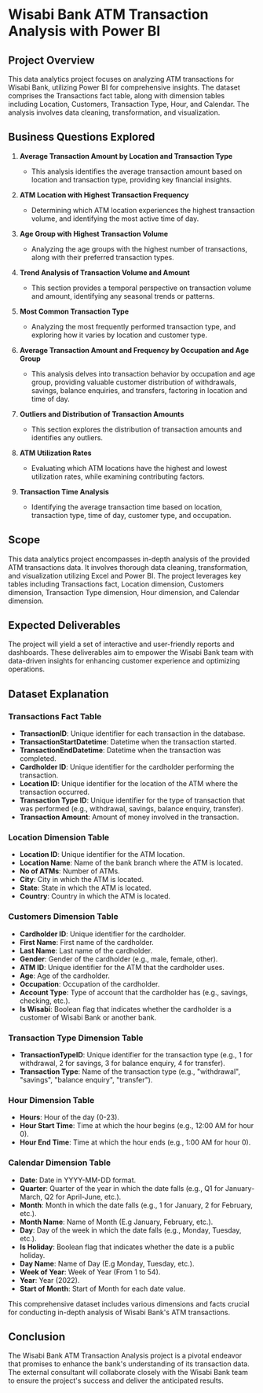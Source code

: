 # Wisabi Bank ATM Transaction Analysis with Power BI

## Project Overview

This data analytics project focuses on analyzing ATM transactions for Wisabi Bank, utilizing Power BI for comprehensive insights. The dataset comprises the Transactions fact table, along with dimension tables including Location, Customers, Transaction Type, Hour, and Calendar. The analysis involves data cleaning, transformation, and visualization.

## Business Questions Explored

1. **Average Transaction Amount by Location and Transaction Type**
   - This analysis identifies the average transaction amount based on location and transaction type, providing key financial insights.

2. **ATM Location with Highest Transaction Frequency**
   - Determining which ATM location experiences the highest transaction volume, and identifying the most active time of day.

3. **Age Group with Highest Transaction Volume**
   - Analyzing the age groups with the highest number of transactions, along with their preferred transaction types.

4. **Trend Analysis of Transaction Volume and Amount**
   - This section provides a temporal perspective on transaction volume and amount, identifying any seasonal trends or patterns.

5. **Most Common Transaction Type**
   - Analyzing the most frequently performed transaction type, and exploring how it varies by location and customer type.

6. **Average Transaction Amount and Frequency by Occupation and Age Group**
   - This analysis delves into transaction behavior by occupation and age group, providing valuable customer distribution of withdrawals, savings, balance enquiries, and transfers, factoring in location and time of day.


7. **Outliers and Distribution of Transaction Amounts**
   - This section explores the distribution of transaction amounts and identifies any outliers.

8. **ATM Utilization Rates**
   - Evaluating which ATM locations have the highest and lowest utilization rates, while examining contributing factors.

9. **Transaction Time Analysis**
    - Identifying the average transaction time based on location, transaction type, time of day, customer type, and occupation.

## Scope

This data analytics project encompasses in-depth analysis of the provided ATM transactions data. It involves thorough data cleaning, transformation, and visualization utilizing Excel and Power BI. The project leverages key tables including Transactions fact, Location dimension, Customers dimension, Transaction Type dimension, Hour dimension, and Calendar dimension.

## Expected Deliverables

The project will yield a set of interactive and user-friendly reports and dashboards. These deliverables aim to empower the Wisabi Bank team with data-driven insights for enhancing customer experience and optimizing operations.

## Dataset Explanation

### Transactions Fact Table
- **TransactionID**: Unique identifier for each transaction in the database.
- **TransactionStartDatetime**: Datetime when the transaction started.
- **TransactionEndDatetime**: Datetime when the transaction was completed.
- **Cardholder ID**: Unique identifier for the cardholder performing the transaction.
- **Location ID**: Unique identifier for the location of the ATM where the transaction occurred.
- **Transaction Type ID**: Unique identifier for the type of transaction that was performed (e.g., withdrawal, savings, balance enquiry, transfer).
- **Transaction Amount**: Amount of money involved in the transaction.

### Location Dimension Table
- **Location ID**: Unique identifier for the ATM location.
- **Location Name**: Name of the bank branch where the ATM is located.
- **No of ATMs**: Number of ATMs.
- **City**: City in which the ATM is located.
- **State**: State in which the ATM is located.
- **Country**: Country in which the ATM is located.

### Customers Dimension Table
- **Cardholder ID**: Unique identifier for the cardholder.
- **First Name**: First name of the cardholder.
- **Last Name**: Last name of the cardholder.
- **Gender**: Gender of the cardholder (e.g., male, female, other).
- **ATM ID**: Unique identifier for the ATM that the cardholder uses.
- **Age**: Age of the cardholder.
- **Occupation**: Occupation of the cardholder.
- **Account Type**: Type of account that the cardholder has (e.g., savings, checking, etc.).
- **Is Wisabi**: Boolean flag that indicates whether the cardholder is a customer of Wisabi Bank or another bank.

### Transaction Type Dimension Table
- **TransactionTypeID**: Unique identifier for the transaction type (e.g., 1 for withdrawal, 2 for savings, 3 for balance enquiry, 4 for transfer).
- **Transaction Type**: Name of the transaction type (e.g., "withdrawal", "savings", "balance enquiry", "transfer").

### Hour Dimension Table
- **Hours**: Hour of the day (0-23).
- **Hour Start Time**: Time at which the hour begins (e.g., 12:00 AM for hour 0).
- **Hour End Time**: Time at which the hour ends (e.g., 1:00 AM for hour 0).

### Calendar Dimension Table
- **Date**: Date in YYYY-MM-DD format.
- **Quarter**: Quarter of the year in which the date falls (e.g., Q1 for January-March, Q2 for April-June, etc.).
- **Month**: Month in which the date falls (e.g., 1 for January, 2 for February, etc.).
- **Month Name**: Name of Month (E.g January, February, etc.).
- **Day**: Day of the week in which the date falls (e.g., Monday, Tuesday, etc.).
- **Is Holiday**: Boolean flag that indicates whether the date is a public holiday.
- **Day Name**: Name of Day (E.g Monday, Tuesday, etc.).
- **Week of Year**: Week of Year (From 1 to 54).
- **Year**: Year (2022).
- **Start of Month**: Start of Month for each date value.

This comprehensive dataset includes various dimensions and facts crucial for conducting in-depth analysis of Wisabi Bank's ATM transactions.

## Conclusion

The Wisabi Bank ATM Transaction Analysis project is a pivotal endeavor that promises to enhance the bank's understanding of its transaction data. The external consultant will collaborate closely with the Wisabi Bank team to ensure the project's success and deliver the anticipated results.

